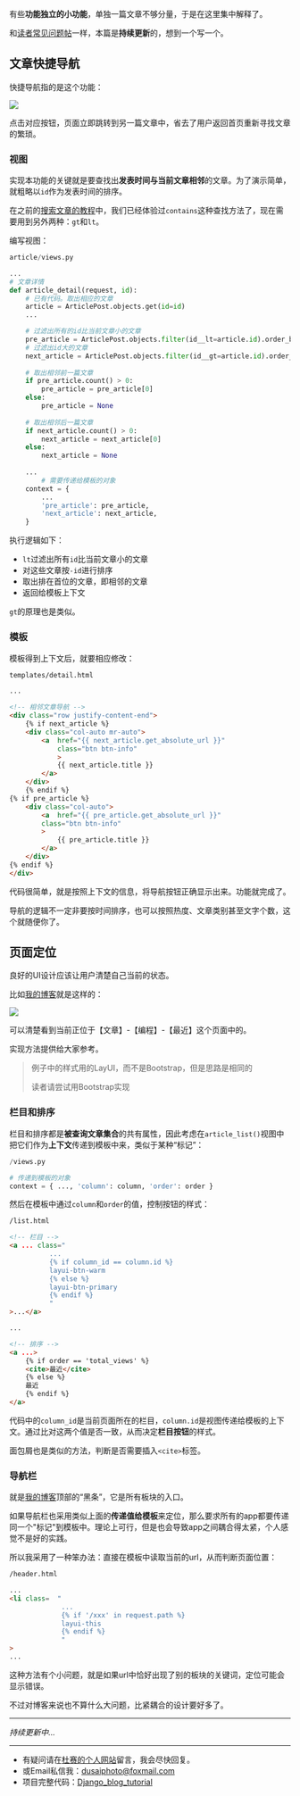 有些**功能独立的小功能**，单独一篇文章不够分量，于是在这里集中解释了。

和[读者常见问题帖](https://www.dusaiphoto.com/article/detail/43/)一样，本篇是**持续更新**的，想到一个写一个。

## 文章快捷导航

快捷导航指的是这个功能：

![](./assets/42.小功能集合贴/屏幕截图145.jpg)

点击对应按钮，页面立即跳转到另一篇文章中，省去了用户返回首页重新寻找文章的繁琐。

### 视图

实现本功能的关键就是要查找出**发表时间与当前文章相邻**的文章。为了演示简单，就粗略以`id`作为发表时间的排序。

在之前的[搜索文章的教程](https://www.dusaiphoto.com/article/detail/47/)中，我们已经体验过`contains`这种查找方法了，现在需要用到另外两种：`gt`和`lt`。

编写视图：

```python
article/views.py

...
# 文章详情
def article_detail(request, id):
    # 已有代码。取出相应的文章
    article = ArticlePost.objects.get(id=id)
    ...

    # 过滤出所有的id比当前文章小的文章
    pre_article = ArticlePost.objects.filter(id__lt=article.id).order_by('-id')
    # 过滤出id大的文章
    next_article = ArticlePost.objects.filter(id__gt=article.id).order_by('id')
    
    # 取出相邻前一篇文章
    if pre_article.count() > 0:
        pre_article = pre_article[0]
    else:
        pre_article = None
        
    # 取出相邻后一篇文章
    if next_article.count() > 0:
        next_article = next_article[0]
    else:
        next_article = None
        
    ...
        # 需要传递给模板的对象
    context = { 
        ...
        'pre_article': pre_article,
        'next_article': next_article,
    }
```

执行逻辑如下：

- `lt`过滤出所有`id`比当前文章小的文章
- 对这些文章按`-id`进行排序
- 取出排在首位的文章，即相邻的文章
- 返回给模板上下文

`gt`的原理也是类似。

### 模板

模板得到上下文后，就要相应修改：

```html
templates/detail.html

...

<!-- 相邻文章导航 -->
<div class="row justify-content-end">
    {% if next_article %}
    <div class="col-auto mr-auto">
        <a  href="{{ next_article.get_absolute_url }}" 
            class="btn btn-info"
            >
            {{ next_article.title }}
        </a>
    </div>
    {% endif %}
{% if pre_article %}
    <div class="col-auto">
        <a  href="{{ pre_article.get_absolute_url }}" 
        class="btn btn-info" 
        >
            {{ pre_article.title }}
        </a>
    </div>
{% endif %}
</div>
```

代码很简单，就是按照上下文的信息，将导航按钮正确显示出来。功能就完成了。

导航的逻辑不一定非要按时间排序，也可以按照热度、文章类别甚至文字个数，这个就随便你了。

## 页面定位

良好的UI设计应该让用户清楚自己当前的状态。

比如[我的博客](https://www.dusaiphoto.com/)就是这样的：

![](./assets/42.小功能集合贴/屏幕截图139.jpg)

可以清楚看到当前正位于【文章】-【编程】-【最近】这个页面中的。

实现方法提供给大家参考。

> 例子中的样式用的LayUI，而不是Bootstrap，但是思路是相同的
>
> 读者请尝试用Bootstrap实现

### 栏目和排序

栏目和排序都是**被查询文章集合**的共有属性，因此考虑在`article_list()`视图中把它们作为**上下文**传递到模板中来，类似于某种“标记”：

```python
/views.py

# 传递到模板的对象
context = { ..., 'column': column, 'order': order }
```

然后在模板中通过`column`和`order`的值，控制按钮的样式：

```html
/list.html

<!-- 栏目 -->
<a ... class="
          ...
          {% if column_id == column.id %}
          layui-btn-warm
          {% else %}
          layui-btn-primary
          {% endif %}
          "
>...</a>

...

<!-- 排序 -->
<a ...>
    {% if order == 'total_views' %}
    <cite>最近</cite>
    {% else %}
    最近
    {% endif %}
</a>
```

代码中的`column_id`是当前页面所在的栏目，`column.id`是视图传递给模板的上下文。通过比对这两个值是否一致，从而决定**栏目按钮**的样式。

面包屑也是类似的方法，判断是否需要插入`<cite>`标签。

### 导航栏

就是[我的博客](https://www.dusaiphoto.com/)顶部的“黑条”，它是所有板块的入口。

如果导航栏也采用类似上面的**传递值给模板**来定位，那么要求所有的app都要传递同一个"标记"到模板中。理论上可行，但是也会导致app之间耦合得太紧，个人感觉不是好的实践。

所以我采用了一种笨办法：直接在模板中读取当前的url，从而判断页面位置：

```html
/header.html

...
<li class=  "
             ...
             {% if '/xxx' in request.path %}
             layui-this
             {% endif %}
             "
>
...
```

这种方法有个小问题，就是如果url中恰好出现了别的板块的关键词，定位可能会显示错误。

不过对博客来说也不算什么大问题，比紧耦合的设计要好多了。

---

*持续更新中...*

---

- 有疑问请在[杜赛的个人网站](http://www.dusaiphoto.com)留言，我会尽快回复。
- 或Email私信我：dusaiphoto@foxmail.com
- 项目完整代码：[Django_blog_tutorial](https://github.com/stacklens/django_blog_tutorial)
